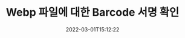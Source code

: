 ---
############################# Static ############################
layout: "auto-gen-signature"
date: 2022-03-01T15:12:22
draft: false
operation: Verify
signaturetype: Barcode
fileformat: Webp
productName: Java
lang: ko
productCode: java
otherformats: pdf doc docx docm dot dotm dotx odt ott rtf xls xlsx xlsm xlsb csv ods ots xltx xltm ppt pptx pps ppsx odp otp potx potm pptm ppsm png jpg bmp gif tiff svg webp wmf
breadcrumb: Put Barcode signature on Webp for Java

############################# Head ############################
head_title: "Java을 통해 Webp 파일에 대한 Barcode 서명 확인"
head_description: "몇 줄의 Java 코드만 사용하여 Webp 문서와 Barcode 서명을 확인하십시오."

############################# Header ############################
title: "Webp 파일에 대한 Barcode 서명 확인"
description: "Java용 API는 Webp 문서에서 Barcode 서명을 확인할 수 있는 기회를 제공합니다. Webp 문서 내의 전자 서명 확인은 빠르고 쉽게 수행될 수 있습니다."
bg_image: "https://cms.admin.containerize.com/templates/aspose/App_Themes/V3/images/bg/header1.png"
bg_overlay: false
button:
    enable: true

############################# SubMenu ############################
submenu:
    enable: true

    left:
        img_alt: "GroupDocs.Signature for Java"
        image: "https://cms.admin.containerize.com/templates/groupdocs/images/product-logos/90x90-noborder/groupdocs-signature-java.png"
        product: "GroupDocs.Signature"
        platform: "Java"



############################# About ############################
about:
    enable: true
    title: "새로운 GroupDocs.Signature for Java API 기능 알아보기"
    content: |
        [GroupDocs.Signature for Java](https://products.groupdocs.com/signature/java/) API는 전자 서명을 사용하여 다양한 문서 형식을 처리하는 다양한 방법을 제공합니다. 텍스트, 이미지, 디지털 인증서, 바코드, QR 코드, 스탬프 또는 메타데이터와 같은 다양한 유형의 디지털 서명이 지원됩니다. 고객은 PDF, MS Word 문서, MS Excel 통합 문서, MS PowerPoint 프레젠테이션, Adobe Photoshop 파일 및 다양한 이미지 형식에서 디지털 서명을 추가, 제거, 편집, 유효성 검사 또는 검색할 수 있습니다. 놀라운 수의 추가 기능과 설정을 사용할 수 있습니다.
    

############################# Steps ############################
steps:
    enable: true
    title_left: "Webp 문서에서 Barcode 서명을 확인하는 방법"
    content_left: |
        [GroupDocs.Signature for Java](https://products.groupdocs.com/signature/java/)에는 Webp 문서에 있는 Barcode 서명 확인과 같은 유용한 기능이 포함되어 있습니다. 추가 코드를 구현하지 않고 이 기회를 사용하십시오.
        
        * 먼저 확인해야 하는 문서에 대한 생성자 매개변수 경로를 제공하는 Signature 클래스를 인스턴스화합니다.
        * 둘째, 새 VerifyOptions 개체를 만들고 모든 필수 속성을 설정합니다.
        * 마지막으로, VerifyOptions 인스턴스를 전달하는 서명의 개체 Verify 메서드를 호출합니다.
        * 그런 다음 검증 결과를 처리합니다.

    title_right: "System Requirements"
    content_right: |
        GroupDocs.Signature for Java은(는) 모든 주요 플랫폼 및 운영 체제에서 지원됩니다. 아래 코드를 실행하기 전에 시스템에 다음 전제 조건이 설치되어 있는지 확인하십시오.

        * 운영 체제: Microsoft Windows, Linux, MacOS
        * 개발 환경: NetBeans, Intellij IDEA, Eclipse, etc.
        * Java runtime: J2SE 6.0 and above
        * [Maven](https://repository.groupdocs.com/webapp/#/artifacts/browse/tree/General/repo/com/groupdocs/groupdocs-signature)에서 최신 버전의 GroupDocs.Signature for Java 다운로드
         
    code: |
        ```java    
                
        // Set up input Webp file
        String filePath = "input.webp";

        // Instantiate Signature for input file
        Signature signature = new Signature(filePath);

        //Provide verification options
        BarcodeVerifyOptions options = new BarcodeVerifyOptions();

        // process only specified page 
        options.setPageNumber(2);
        options.setAllPages(false);
        // specify text match type
        options.setMatchType(TextMatchType.Contains);
        // specify text pattern to search
        options.setText("Special signature");
                            
        // Verify document signatures
        VerificationResult result = signature.verify(options);

        //process result
        if (result.isValid())
        {
            //..
        }

        ```

############################# Demos ############################
demos:
    enable: true
    title: "Barcode 서명으로 서명 라이브 데모"
    content: |
       지금 바로 [GroupDocs.Signature 앱](https://products.groupdocs.app/signature/family) 웹사이트를 방문하여 Webp 파일에 다양한 전자 서명을 추가하세요.          

############################# More Formats ############################
more_formats:
    enable: true
    title: "Java을(를) 사용하여 다른 Barcode 서명 확인"
    content: |
        "다양한 문서에 배치된 전자 서명 확인. 아래와 같이 널리 사용되는 파일 형식의 서명 품질을 확인하십시오."
    format: 
       
       
back_to_top:
    enable: true
---